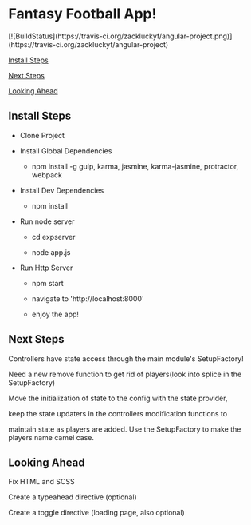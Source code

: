 <h1>Fantasy Football App!</h1>
[![BuildStatus](https://travis-ci.org/zackluckyf/angular-project.png)](https://travis-ci.org/zackluckyf/angular-project)

[Install Steps](#install-steps)

[Next Steps](#next-steps)

[Looking Ahead](#looking-ahead)

## Install Steps

  * Clone Project
  
  * Install Global Dependencies
    * npm install -g gulp, karma, jasmine, karma-jasmine, protractor, webpack

  * Install Dev Dependencies

    * npm install

  * Run node server

    * cd expserver

    * node app.js

  * Run Http Server

    * npm start

    * navigate to 'http://localhost:8000'

    * enjoy the app!

## Next Steps

Controllers have state access through the main module's SetupFactory!

Need a new remove function to get rid of players(look into splice in the SetupFactory)

Move the initialization of state to the config with the state provider,

keep the state updaters in the controllers modification functions to

maintain state as players are added. Use the SetupFactory to make the players name camel case.

## Looking Ahead

Fix HTML and SCSS

Create a typeahead directive (optional)

Create a toggle directive (loading page, also optional)
